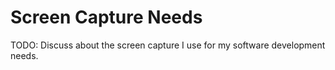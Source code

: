 # Screen Capture Needs

TODO: Discuss about the screen capture I use for my software development needs.

